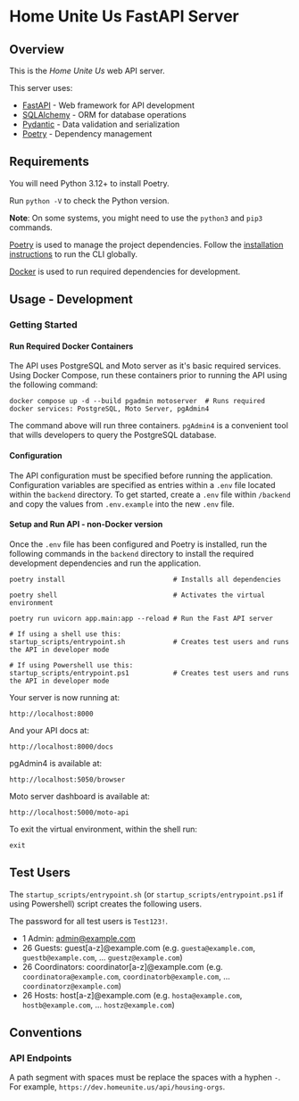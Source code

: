 # Home Unite Us FastAPI Server

## Overview

This is the _Home Unite Us_ web API server.

This server uses:

- [FastAPI](https://fastapi.tiangolo.com/) - Web framework for API development
- [SQLAlchemy](https://www.sqlalchemy.org/) - ORM for database operations
- [Pydantic](https://docs.pydantic.dev/latest/) - Data validation and serialization
- [Poetry](https://python-poetry.org/docs/) - Dependency management

## Requirements

You will need Python 3.12+ to install Poetry.

Run `python -V` to check the Python version.

**Note**: On some systems, you might need to use the `python3` and `pip3` commands.

[Poetry](https://python-poetry.org/docs/#installation) is used to manage the project dependencies. Follow the [installation instructions](https://python-poetry.org/docs/#installation) to run the CLI globally.

[Docker](https://www.docker.com) is used to run required dependencies for development.

## Usage - Development

### Getting Started

#### Run Required Docker Containers

The API uses PostgreSQL and Moto server as it's basic required services. Using Docker Compose, run these containers prior to running the API using the following command:

```shell
docker compose up -d --build pgadmin motoserver  # Runs required docker services: PostgreSQL, Moto Server, pgAdmin4
```

The command above will run three containers. `pgAdmin4` is a convenient tool that wills developers to query the PostgreSQL database.

#### Configuration

The API configuration must be specified before running the application. Configuration variables are specified as entries within a `.env` file located within the `backend` directory. To get started, create a `.env` file within `/backend` and copy the values from `.env.example` into the new `.env` file.

#### Setup and Run API - non-Docker version

Once the `.env` file has been configured and Poetry is installed, run the following commands in the `backend` directory to install the required development dependencies and run the application.

```shell
poetry install                           # Installs all dependencies

poetry shell                             # Activates the virtual environment

poetry run uvicorn app.main:app --reload # Run the Fast API server

# If using a shell use this:
startup_scripts/entrypoint.sh            # Creates test users and runs the API in developer mode

# If using Powershell use this:
startup_scripts/entrypoint.ps1           # Creates test users and runs the API in developer mode
```

Your server is now running at:
```
http://localhost:8000
```

And your API docs at:
```
http://localhost:8000/docs
```

pgAdmin4 is available at:
```
http://localhost:5050/browser
```

Moto server dashboard is available at:
```
http://localhost:5000/moto-api
```

To exit the virtual environment, within the shell run:
```shell
exit
```

## Test Users

The `startup_scripts/entrypoint.sh` (or `startup_scripts/entrypoint.ps1` if using Powershell) script creates the following users.

The password for all test users is `Test123!`.

- 1 Admin: admin@example.com
- 26 Guests: guest[a-z]@example.com (e.g. `guesta@example.com`, `guestb@example.com`, ... `guestz@example.com`)
- 26 Coordinators: coordinator[a-z]@example.com (e.g. `coordinatora@example.com`, `coordinatorb@example.com`, ... `coordinatorz@example.com`)
- 26 Hosts: host[a-z]@example.com (e.g. `hosta@example.com`, `hostb@example.com`, ... `hostz@example.com`)

## Conventions

### API Endpoints

A path segment with spaces must be replace the spaces with a hyphen `-`. For example, `https://dev.homeunite.us/api/housing-orgs`.
